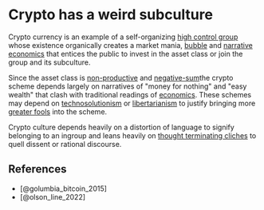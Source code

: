 # Crypto has a weird subculture
Crypto currency is an example of a self-organizing [high control group](../concepts/high-control-group.md) whose existence organically creates a market mania, [bubble](../concepts/bubble.md) and [narrative economics](../concepts/narrative-economics.md) that entices the public to invest in the asset class or join the group and its subculture.

Since the asset class is [non-productive](../concepts/productive-asset.md) and [negative-sum](negative-sum.md)the crypto scheme depends largely on narratives of "money for nothing" and "easy wealth" that clash with traditional readings of [economics](../concepts/ideologies/keynsian-economics.md). These schemes may depend on [technosolutionism](../concepts/ideologies/technosolutionism.md) or [libertarianism](../concepts/ideologies/libertarianism.md) to justify bringing more [greater fools](../concepts/greater-fool-theory.md) into the scheme.

Crypto culture depends heavily on a distortion of language to signify belonging to an ingroup and leans heavily on [thought terminating cliches](../concepts/thought-terminating-cliches.md) to quell dissent or rational discourse.

## References

* [@golumbia_bitcoin_2015]
* [@olson_line_2022]